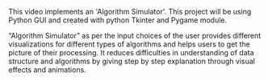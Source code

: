  This video implements an 'Algorithm Simulator'. 
 This project will be using Python GUI and created with python Tkinter and Pygame module. 

“Algorithm Simulator” as per the input choices of the user provides different visualizations for different types of algorithms and helps users to get the picture of their processing. It reduces difficulties in understanding of data structure and algorithms by giving step by step explanation through visual effects and animations.

